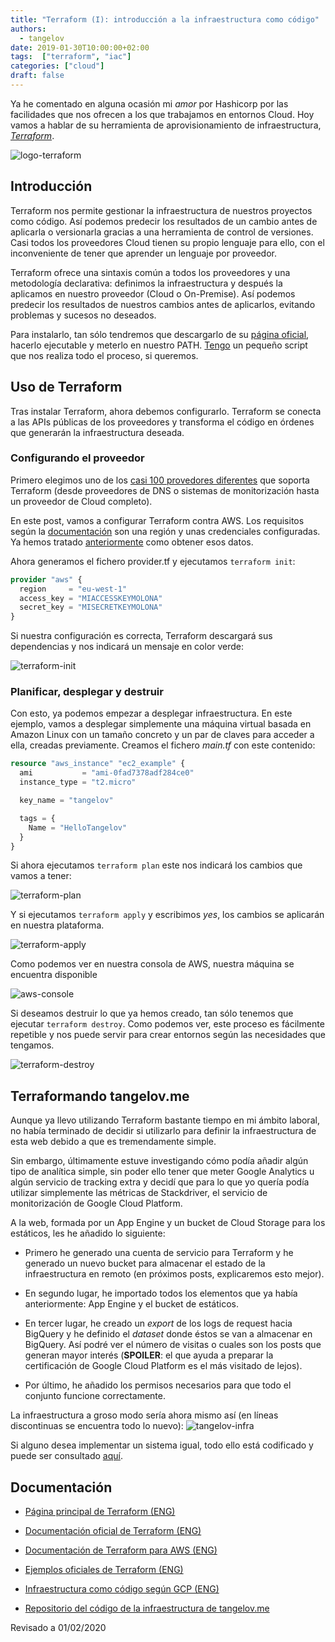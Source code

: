 ```yaml
---
title: "Terraform (I): introducción a la infraestructura como código"
authors:
  - tangelov
date: 2019-01-30T10:00:00+02:00
tags:  ["terraform", "iac"]
categories: ["cloud"]
draft: false
---
```


Ya he comentado en alguna ocasión mi _amor_ por Hashicorp por las facilidades que nos ofrecen a los que trabajamos en entornos Cloud. Hoy vamos a hablar de su herramienta de aprovisionamiento de infraestructura, [_Terraform_](https://www.terraform.io/).

![logo-terraform](https://storage.googleapis.com/tangelov-data/images/0021-00.png)

<!--more-->

## Introducción
Terraform nos permite gestionar la infraestructura de nuestros proyectos como código. Así podemos predecir los resultados de un cambio antes de aplicarla o versionarla gracias a una herramienta de control de versiones. Casi todos los proveedores Cloud tienen su propio lenguaje para ello, con el inconveniente de tener que aprender un lenguaje por proveedor.

Terraform ofrece una sintaxis común a todos los proveedores y una metodología declarativa: definimos la infraestructura y después la aplicamos en nuestro proveedor (Cloud o On-Premise). Así podemos predecir los resultados de nuestros cambios antes de aplicarlos, evitando problemas y sucesos no deseados.

Para instalarlo, tan sólo tendremos que descargarlo de su [página oficial](https://www.terraform.io/downloads.html), hacerlo ejecutable y meterlo en nuestro PATH. [Tengo](https://gitlab.com/tangelov/scripts/blob/master/terraform-installer.sh) un pequeño script que nos realiza todo el proceso, si queremos.

## Uso de Terraform
Tras instalar Terraform, ahora debemos configurarlo. Terraform se conecta a las APIs públicas de los proveedores y transforma el código en órdenes que generarán la infraestructura deseada.


### Configurando el proveedor
Primero elegimos uno de los [casi 100 provedores diferentes](https://www.terraform.io/docs/providers/) que soporta Terraform (desde proveedores de DNS o sistemas de monitorización hasta un proveedor de Cloud completo).

En este post, vamos a configurar Terraform contra AWS. Los requisitos según la [documentación](https://www.terraform.io/docs/providers/aws/index.html) son una región y unas credenciales configuradas. Ya hemos tratado [anteriormente](https://tangelov.me/posts/conectar-linux-con-aws.html) como obtener esos datos.

Ahora generamos el fichero provider.tf y ejecutamos ```terraform init```:
```terraform
provider "aws" {
  region     = "eu-west-1"
  access_key = "MIACCESSKEYMOLONA"
  secret_key = "MISECRETKEYMOLONA"
}
```

Si nuestra configuración es correcta, Terraform descargará sus dependencias y nos indicará un mensaje en color verde:

![terraform-init](https://storage.googleapis.com/tangelov-data/images/0021-01.png)


### Planificar, desplegar y destruir
Con esto, ya podemos empezar a desplegar infraestructura. En este ejemplo, vamos a desplegar simplemente una máquina virtual basada en Amazon Linux con un tamaño concreto y un par de claves para acceder a ella, creadas previamente. Creamos el fichero _main.tf_ con este contenido:

```terraform
resource "aws_instance" "ec2_example" {
  ami           = "ami-0fad7378adf284ce0"
  instance_type = "t2.micro"

  key_name = "tangelov"

  tags = {
    Name = "HelloTangelov"
  }
}
```

Si ahora ejecutamos ```terraform plan``` este nos indicará los cambios que vamos a tener:

![terraform-plan](https://storage.googleapis.com/tangelov-data/images/0021-02.png)

Y si ejecutamos ```terraform apply``` y escribimos _yes_, los cambios se aplicarán en nuestra plataforma.

![terraform-apply](https://storage.googleapis.com/tangelov-data/images/0021-03.png)

Como podemos ver en nuestra consola de AWS, nuestra máquina se encuentra disponible

![aws-console](https://storage.googleapis.com/tangelov-data/images/0021-04.png)

Si deseamos destruir lo que ya hemos creado, tan sólo tenemos que ejecutar ```terraform destroy```. Como podemos ver, este proceso es fácilmente repetible y nos puede servir para crear entornos según las necesidades que tengamos.

![terraform-destroy](https://storage.googleapis.com/tangelov-data/images/0021-05.png)

## Terraformando tangelov.me
Aunque ya llevo utilizando Terraform bastante tiempo en mi ámbito laboral, no había terminado de decidir si utilizarlo para definir la infraestructura de esta web debido a que es tremendamente simple.

Sin embargo, últimamente estuve investigando cómo podía añadir algún tipo de analítica simple, sin poder ello tener que meter Google Analytics u algún servicio de tracking extra y decidí que para lo que yo quería podía utilizar simplemente las métricas de Stackdriver, el servicio de monitorización de Google Cloud Platform.

A la web, formada por un App Engine y un bucket de Cloud Storage para los estáticos, les he añadido lo siguiente:

* Primero he generado una cuenta de servicio para Terraform y he generado un nuevo bucket para almacenar el estado de la infraestructura en remoto (en próximos posts, explicaremos esto mejor).

* En segundo lugar, he importado todos los elementos que ya había anteriormente: App Engine y el bucket de estáticos.

*  En tercer lugar, he creado un _export_ de los logs de request hacia BigQuery y he definido el _dataset_ donde éstos se van a almacenar en BigQuery. Así podré ver el número de visitas o cuales son los posts que generan mayor interés (__SPOILER__: el que ayuda a preparar la certificación de Google Cloud Platform es el más visitado de lejos).

* Por último, he añadido los permisos necesarios para que todo el conjunto funcione correctamente.

La infraestructura a groso modo sería ahora mismo así (en líneas discontinuas se encuentra todo lo nuevo):
![tangelov-infra](https://storage.googleapis.com/tangelov-data/images/021-06.png)

Si alguno desea implementar un sistema igual, todo ello está codificado y puede ser consultado [aquí](https://gitlab.com/tangelov/tangelov-infra).


## Documentación

* [Página principal de Terraform (ENG)](https://www.terraform.io)

* [Documentación oficial de Terraform (ENG)](https://www.terraform.io/docs/index.html)

* [Documentación de Terraform para AWS (ENG)](https://www.terraform.io/docs/providers/aws/)

* [Ejemplos oficiales de Terraform (ENG)](https://github.com/hashicorp/terraform/tree/master/examples)

* [Infraestructura como código según GCP (ENG)](https://cloud.google.com/solutions/infrastructure-as-code/)

* [Repositorio del código de la infraestructura de tangelov.me](https://gitlab.com/tangelov/tangelov-infra)

Revisado a 01/02/2020
